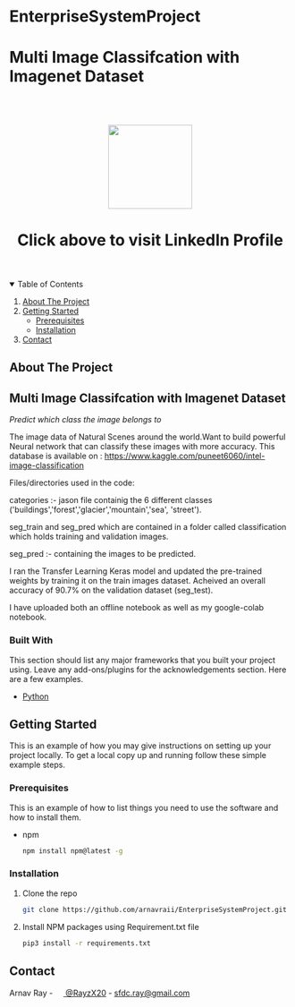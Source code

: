 # EnterpriseSystemProject
# Multi Image Classifcation with Imagenet Dataset
<br>
<br>
<br>

<div align="center">
 <a href="https://www.linkedin.com/in/rayzx/">
    <img src="https://raw.githubusercontent.com/soroushchehresa/github-readme-linkedin/master/linkedin-github.png" width="150" />
  </a>


# Click above to visit LinkedIn Profile

</div>

<br>
<br>

<!-- TABLE OF CONTENTS -->
<details open="open">
  <summary>Table of Contents</summary>
  <ol>
    <li>
      <a href="#about-the-project">About The Project</a>
    </li>
    <li>
      <a href="#getting-started">Getting Started</a>
      <ul>
        <li><a href="#prerequisites">Prerequisites</a></li>
        <li><a href="#installation">Installation</a></li>
      </ul>
    </li>
    <li><a href="#contact">Contact</a></li>
  </ol>
</details>



<!-- ABOUT THE PROJECT -->
## About The Project

##  Multi Image Classifcation with Imagenet Dataset
*Predict which class the image belongs to*

The image data of Natural Scenes around the world.Want to build powerful Neural network that can classify these images with more accuracy.
This database is available on : https://www.kaggle.com/puneet6060/intel-image-classification

Files/directories used in the code:

categories :- jason file containig the 6 different classes ('buildings','forest','glacier','mountain','sea', 'street').

seg_train and seg_pred which are contained in a folder called classification which holds training and validation images.

seg_pred :- containing the images to be predicted.

I ran the Transfer Learning Keras model and updated the pre-trained weights by training it on the train images dataset. Acheived an overall accuracy of 90.7% on the validation dataset (seg_test).

I have uploaded both an offline notebook as well as my google-colab notebook.


### Built With

This section should list any major frameworks that you built your project using. Leave any add-ons/plugins for the acknowledgements section. Here are a few examples.
* [Python](https://www.python.org)



<!-- GETTING STARTED -->
## Getting Started

This is an example of how you may give instructions on setting up your project locally.
To get a local copy up and running follow these simple example steps.

### Prerequisites

This is an example of how to list things you need to use the software and how to install them.
* npm
  ```sh
  npm install npm@latest -g
  ```

### Installation

1. Clone the repo
   ```sh
   git clone https://github.com/arnavraii/EnterpriseSystemProject.git
   ```
2. Install NPM packages using Requirement.txt file
   ```sh
   pip3 install -r requirements.txt
   ```

<!-- CONTACT -->
## Contact

Arnav Ray - [<img src="https://upload.wikimedia.org/wikipedia/de/9/9f/Twitter_bird_logo_2012.svg" width="15" /> @RayzX20](https://twitter.com/RayzX20) - sfdc.ray@gmail.com


